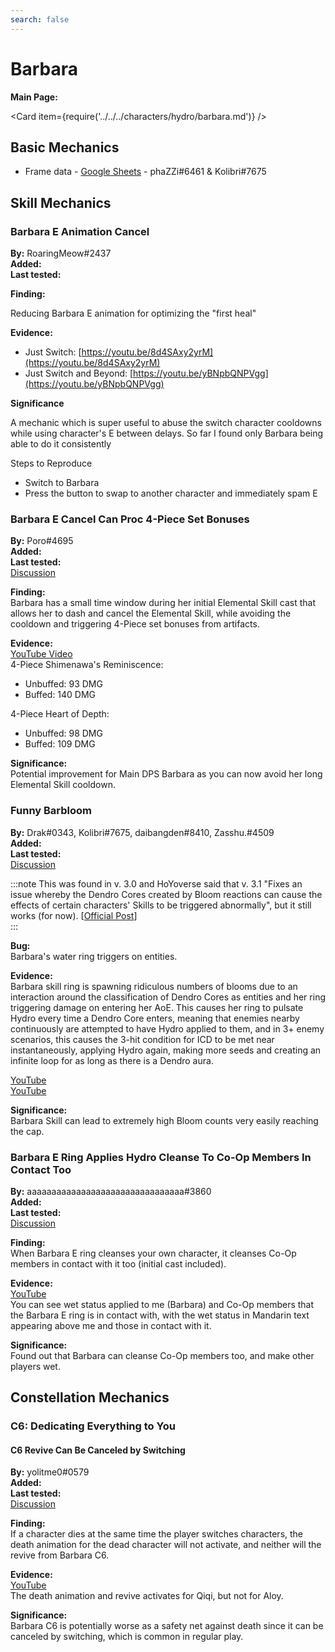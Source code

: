 ```yaml
---
search: false
---
```


# Barbara

**Main Page:**

<Card item={require('../../../characters/hydro/barbara.md')} />

## Basic Mechanics

* Frame data - [Google Sheets](https://docs.google.com/spreadsheets/d/1R_OywCjjSW8PeYPPniBLVnoTZ8uQ2L_GLKYmQvFTHV0/edit?usp=sharing) - phaZZi\#6461 & Kolibri\#7675

## Skill Mechanics

### Barbara E Animation Cancel

**By:** RoaringMeow\#2437  
**Added:** <Version date="2020-12-19" />  
**Last tested:** <VersionHl date="2020-12-19" />

**Finding:**

Reducing Barbara E animation for optimizing the "first heal"

**Evidence:**

* Just Switch: [https://youtu.be/8d4SAxy2yrM](https://youtu.be/8d4SAxy2yrM)
* Just Switch and Beyond: [https://youtu.be/yBNpbQNPVgg](https://youtu.be/yBNpbQNPVgg)

**Significance**

A mechanic which is super useful to abuse the switch character cooldowns while using character's E between delays. So far I found only Barbara being able to do it consistently

Steps to Reproduce

* Switch to Barbara
* Press the button to swap to another character and immediately spam E

### Barbara E Cancel Can Proc 4-Piece Set Bonuses

**By:** Poro\#4695  
**Added:** <Version date="2022-02-02" />  
**Last tested:** <VersionHl date="2022-02-02" />  
[Discussion](https://tickets.deeznuts.moe/ticket-archive/attachments_936984762726363136_938452706647998495_transcript-barbara-e-cancel-can-procstack-4pc-sets.html)

**Finding:**  
Barbara has a small time window during her initial Elemental Skill cast that allows her to dash and cancel the Elemental Skill, while avoiding the cooldown and triggering 4-Piece set bonuses from artifacts.

**Evidence:**  
[YouTube Video](https://youtu.be/HgPYkUIzl6A)  
4-Piece Shimenawa's Reminiscence:

* Unbuffed: 93 DMG
* Buffed: 140 DMG

4-Piece Heart of Depth:

* Unbuffed: 98 DMG
* Buffed: 109 DMG

**Significance:**  
Potential improvement for Main DPS Barbara as you can now avoid her long Elemental Skill cooldown.

### Funny Barbloom

**By:** Drak\#0343, Kolibri\#7675, daibangden\#8410, Zasshu.\#4509  
**Added:** <Version date="2022-09-20" />  
**Last tested:** <Version date="2022-09-28" />  
[Discussion](https://tickets.deeznuts.moe/transcripts/funny-barbloom)

:::note
This was found in v. 3.0 and HoYoverse said that v. 3.1 "Fixes an issue whereby the Dendro Cores created by Bloom reactions can cause the effects of certain characters' Skills to be triggered abnormally", but it still works \(for now\). \[[Official Post](https://www.hoyolab.com/article/9396655)\]  
:::

**Bug:**  
Barbara's water ring triggers on entities.  
  
**Evidence:**  
Barbara skill ring is spawning ridiculous numbers of blooms due to an interaction around the classification of Dendro Cores as entities and her ring triggering damage on entering her AoE. This causes her ring to pulsate Hydro every time a Dendro Core enters, meaning that enemies nearby continuously are attempted to have Hydro applied to them, and in 3+ enemy scenarios, this causes the 3-hit condition for ICD to be met near instantaneously, applying Hydro again, making more seeds and creating an infinite loop for as long as there is a Dendro aura.  
  
[YouTube](https://youtu.be/i31AYi5apIE)  
[YouTube](https://youtu.be/tAKXkuK_03A)  
  
**Significance:**  
Barbara Skill can lead to extremely high Bloom counts very easily reaching the cap.

### Barbara E Ring Applies Hydro Cleanse To Co-Op Members In Contact Too

**By:** aaaaaaaaaaaaaaaaaaaaaaaaaaaaaaaa\#3860  
**Added:** <Version date="2022-10-23" />  
**Last tested:** <VersionHl date="2022-10-23" />  
[Discussion](https://tickets.deeznuts.moe/transcripts/barbara-e-ring-applies-hydro-cleanse-to-co-op-members-in-contact-too)  

**Finding:**  
When Barbara E ring cleanses your own character, it cleanses Co-Op members in contact with it too \(initial cast included\).  

**Evidence:**  
[YouTube](https://youtu.be/S_WsQDhdbX8)  
You can see wet status applied to me \(Barbara\) and Co-Op members that the Barbara E ring is in contact with, with the wet status in Mandarin text appearing above me and those in contact with it.  

**Significance:**  
Found out that Barbara can cleanse Co-Op members too, and make other players wet.  

## Constellation Mechanics

### C6: Dedicating Everything to You

#### C6 Revive Can Be Canceled by Switching

**By:** yolitme0\#0579  
**Added:** <Version date="2021-10-31" />  
**Last tested:** <VersionHl date="2021-10-31" />  
[Discussion](https://tickets.deeznuts.moe/ticket-archive/attachments_904016162382311484_904534494319607848_transcript-barbara-c6-revive-can-be-canceled-by-swapping.html)

**Finding:**  
If a character dies at the same time the player switches characters, the death animation for the dead character will not activate, and neither will the revive from Barbara C6.

**Evidence:**  
[YouTube](https://youtu.be/2BZSTCRNuJo)  
The death animation and revive activates for Qiqi, but not for Aloy.

**Significance:**  
Barbara C6 is potentially worse as a safety net against death since it can be canceled by switching, which is common in regular play.
